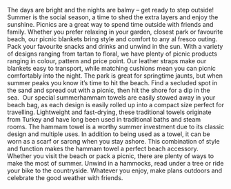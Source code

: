 The days are bright and the nights are balmy – get ready to step outside! Summer is the social season, a time to shed the extra layers and enjoy the sunshine.
Picnics are a great way to spend time outside with friends and family. Whether you prefer relaxing in your garden, closest park or favourite beach, our picnic blankets bring style and comfort to any al fresco outing. Pack your favourite snacks and drinks and unwind in the sun.
With a variety of designs ranging from tartan to floral, we have plenty of picnic products ranging in colour, pattern and price point. Our leather straps make our blankets easy to transport, while matching cushions mean you can picnic comfortably into the night.
The park is great for springtime jaunts, but when summer peaks you know it’s time to hit the beach. Find a secluded spot in the sand and spread out with a picnic, then hit the shore for a dip in the sea. 
Our special summerhammam towels are easily stowed away in your beach bag, as each design is easily rolled up into a compact size perfect for travelling. Lightweight and fast-drying, these traditional towels originate from Turkey and have long been used in traditional baths and steam rooms. The hammam towel is a worthy summer investment due to its classic design and multiple uses. In addition to being used as a towel, it can be worn as a scarf or sarong when you stay ashore. This combination of style and function makes the hammam towel a perfect beach accessory. 
Whether you visit the beach or pack a picnic, there are plenty of ways to make the most of summer. Unwind in a hammocks, read under a tree or ride your bike to the countryside. Whatever you enjoy, make plans outdoors and celebrate the good weather with friends.
